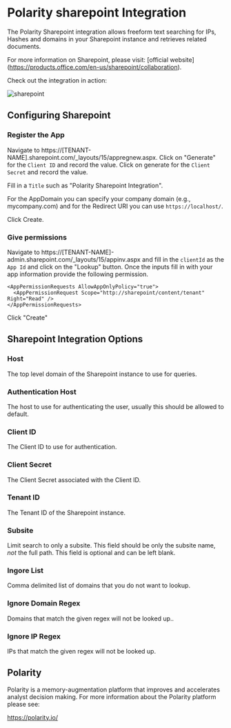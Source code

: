 # Polarity sharepoint Integration

The Polarity Sharepoint integration allows freeform text searching for IPs, Hashes and domains in your Sharepoint instance and retrieves related documents.

For more information on Sharepoint, please visit: [official website] (https://products.office.com/en-us/sharepoint/collaboration).

Check out the integration in action:

![sharepoint](https://user-images.githubusercontent.com/22529325/55797620-ed0c9900-5a9a-11e9-8438-b9ea09136081.gif)

## Configuring Sharepoint

### Register the App

Navigate to https://[TENANT-NAME].sharepoint.com/_layouts/15/appregnew.aspx.  Click on "Generate" for the `Client ID` and record the value.
Click on generate for the `Client Secret` and record the value. 

Fill in a `Title` such as "Polarity Sharepoint Integration".

For the AppDomain you can specify your company domain (e.g., mycompany.com) and for the Redirect URI you can use `https://localhost/`.

Click Create.

### Give permissions

Navigate to https://[TENANT-NAME]-admin.sharepoint.com/_layouts/15/appinv.aspx and fill in the `clientId` as the `App Id` and click on the "Lookup" button.
Once the inputs fill in with your app information provide the following permission.

```
<AppPermissionRequests AllowAppOnlyPolicy="true">
  <AppPermissionRequest Scope="http://sharepoint/content/tenant" Right="Read" />
</AppPermissionRequests>
```

Click "Create"

## Sharepoint Integration Options

### Host

The top level domain of the Sharepoint instance to use for queries.

### Authentication Host

The host to use for authenticating the user, usually this should be allowed to default.

### Client ID

The Client ID to use for authentication.

### Client Secret

The Client Secret associated with the Client ID.

### Tenant ID

The Tenant ID of the Sharepoint instance.

### Subsite

Limit search to only a subsite.  This field should be only the subsite name, _not_ the full path.  This field is optional and can be left blank.

### Ingore List

Comma delimited list of domains that you do not want to lookup.

### Ignore Domain Regex

Domains that match the given regex will not be looked up..

### Ignore IP Regex

IPs that match the given regex will not be looked up.

## Polarity

Polarity is a memory-augmentation platform that improves and accelerates analyst decision making.  For more information about the Polarity platform please see:

https://polarity.io/
